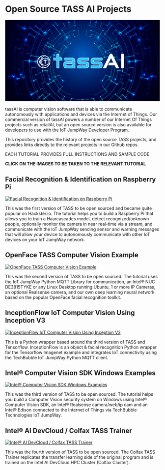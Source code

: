 # Open Source TASS AI Projects

![Open Source TASS AI Projects](images/tass-ai.png)

tassAI is computer vision software that is able to communicate autonomously with applications and devices via the Internet of Things. Our commercial version of tassAI powers a number of our Internet Of Things projects such as retailAI, but an open source version is also available for developers to use with the IoT JumpWay Developer Program.

This repository provides the history of the open source TASS projects, and provides links directly to the relevant projects in our Github repos.

EACH TUTORIAL PROVIDES FULL INSTRUCTIONS AND SAMPLE CODE

**CLICK ON THE IMAGES TO BE TAKEN TO THE RELEVANT TUTORIAL**

## Facial Recognition & Identification on Raspberry Pi

[![Facial Recognition & Identification on Raspberry Pi](https://github.com/TechBubbleTechnologies/IoT-JumpWay-RPI-Examples/raw/master/images/Computer-Vision/Raspberry-Pi-Computer-Vision-Example.png)](https://github.com/TechBubbleTechnologies/IoT-JumpWay-RPI-Examples/tree/master/Computer-Vision/Python)

This was the first version of TASS to be open sourced and became quite popular on Hackster.io. The tutorial helps you to build a Raspberry Pi that allows you to train a Haarcascades model, detect recognized/unknown people, optionally monitor the camera in near real-time via a stream, and communicate with the IoT JumpWay sending sensor and warning messages that will allow your device to autonomously communicate with other IoT devices on your IoT JumpWay network.



## OpenFace TASS Computer Vision Example

[![OpenFace TASS Computer Vision Example](https://github.com/TechBubbleTechnologies/IoT-JumpWay-Intel-Examples/raw/master/images/NUC-DE3815TYKE/Computer-Vision/OpenFace/Intel-NUC-DE3815TYKE-CV.png)](https://github.com/TechBubbleTechnologies/IoT-JumpWay-Intel-Examples/tree/master/Intel-Nuc/DE3815TYKE/Computer-Vision/Python/OpenFace)

This was the second version of TASS to be open sourced. The tutorial uses the IoT JumpWay Python MQTT Library for communication, an Intel® NUC DE3815TYKE or any Linux Desktop running Ubuntu, 1 or more IP Cameras, an optional Realsense camera, and our own deep learning neural network based on the popular OpenFace facial recognition toolkit.



## InceptionFlow IoT Computer Vision Using Inception V3

[![InceptionFlow IoT Computer Vision Using Inception V3](https://github.com/TechBubbleTechnologies/InceptionFlow/raw/master/images/main/InceptionFlow.png)](https://github.com/TechBubbleTechnologies/InceptionFlow)

This is a Python wrapper based around the third version of TASS and Tensorflow. InceptionFlow is an object & facial recognition Python wrapper for the Tensorflow Imagenet example and integrates IoT connectivity using the TechBubble IoT JumpWay Python MQTT client.



## Intel® Computer Vision SDK Windows Examples

[![Intel® Computer Vision SDK Windows Examples](https://github.com/TechBubbleTechnologies/IoT-JumpWay-Intel-Examples/raw/master/Intel-Computer-Vision-SDK/TASS-PVL/Windows/images/Intel-Computer-Vision-Windows.png)](https://github.com/TechBubbleTechnologies/IoT-JumpWay-Intel-Examples/tree/master/Intel-Computer-Vision-SDK/TASS-PVL/Windows)

This was the third version of TASS to be open sourced. The tutorial helps you build a Computer Vision security system on Windows using Intel® Computer Vision SDK, an Intel® Realsense camera/web/ip cam and an Intel® Edison connected to the Internet of Things via TechBubble Technologies IoT JumpWay.



## Intel® AI DevCloud / Colfax TASS Trainer

[![Intel® AI DevCloud / Colfax TASS Trainer](https://github.com/TechBubbleTechnologies/IoT-JumpWay-Intel-Examples/raw/master/Intel-Colfax/images/tass-trainer.jpg)](https://github.com/TechBubbleTechnologies/IoT-JumpWay-Intel-Examples/tree/master/Intel-Colfax/Tass-Trainer)

This was the fourth version of TASS to be open sourced. The Colfax TASS Trainer replicates the transfer learning side of the original program and is trained on the Intel  AI DevCloud HPC Cluster (Colfax Cluster).


 
